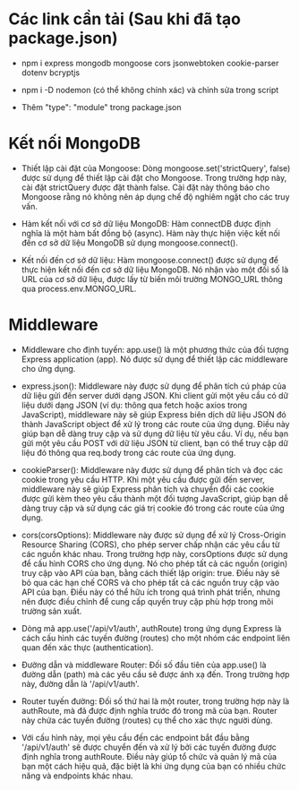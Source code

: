 # Các link cần tải (Sau khi đã tạo package.json)

- npm i express mongodb mongoose cors jsonwebtoken cookie-parser dotenv bcryptjs

- npm i -D nodemon (có thể không chính xác) và chỉnh sửa trong script

- Thêm "type": "module" trong package.json

# Kết nối MongoDB

- Thiết lập cài đặt của Mongoose: Dòng mongoose.set('strictQuery', false) được sử dụng để thiết lập cài đặt cho Mongoose. Trong trường hợp này, cài đặt strictQuery được đặt thành false. Cài đặt này thông báo cho Mongoose rằng nó không nên áp dụng chế độ nghiêm ngặt cho các truy vấn.

- Hàm kết nối với cơ sở dữ liệu MongoDB: Hàm connectDB được định nghĩa là một hàm bất đồng bộ (async). Hàm này thực hiện việc kết nối đến cơ sở dữ liệu MongoDB sử dụng mongoose.connect().

- Kết nối đến cơ sở dữ liệu: Hàm mongoose.connect() được sử dụng để thực hiện kết nối đến cơ sở dữ liệu MongoDB. Nó nhận vào một đối số là URL của cơ sở dữ liệu, được lấy từ biến môi trường MONGO_URL thông qua process.env.MONGO_URL.

# Middleware

- Middleware cho định tuyến: app.use() là một phương thức của đối tượng Express application (app). Nó được sử dụng để thiết lập các middleware cho ứng dụng.

- express.json(): Middleware này được sử dụng để phân tích cú pháp của dữ liệu gửi đến server dưới dạng JSON. Khi client gửi một yêu cầu có dữ liệu dưới dạng JSON (ví dụ: thông qua fetch hoặc axios trong JavaScript), middleware này sẽ giúp Express biên dịch dữ liệu JSON đó thành JavaScript object để xử lý trong các route của ứng dụng. Điều này giúp bạn dễ dàng truy cập và sử dụng dữ liệu từ yêu cầu. Ví dụ, nếu bạn gửi một yêu cầu POST với dữ liệu JSON từ client, bạn có thể truy cập dữ liệu đó thông qua req.body trong các route của ứng dụng.

- cookieParser(): Middleware này được sử dụng để phân tích và đọc các cookie trong yêu cầu HTTP. Khi một yêu cầu được gửi đến server, middleware này sẽ giúp Express phân tích và chuyển đổi các cookie được gửi kèm theo yêu cầu thành một đối tượng JavaScript, giúp bạn dễ dàng truy cập và sử dụng các giá trị cookie đó trong các route của ứng dụng.

- cors(corsOptions): Middleware này được sử dụng để xử lý Cross-Origin Resource Sharing (CORS), cho phép server chấp nhận các yêu cầu từ các nguồn khác nhau. Trong trường hợp này, corsOptions được sử dụng để cấu hình CORS cho ứng dụng. Nó cho phép tất cả các nguồn (origin) truy cập vào API của bạn, bằng cách thiết lập origin: true. Điều này sẽ bỏ qua các hạn chế CORS và cho phép tất cả các nguồn truy cập vào API của bạn. Điều này có thể hữu ích trong quá trình phát triển, nhưng nên được điều chỉnh để cung cấp quyền truy cập phù hợp trong môi trường sản xuất.

- Dòng mã app.use('/api/v1/auth', authRoute) trong ứng dụng Express là cách cấu hình các tuyến đường (routes) cho một nhóm các endpoint liên quan đến xác thực (authentication).

- Đường dẫn và middleware Router: Đối số đầu tiên của app.use() là đường dẫn (path) mà các yêu cầu sẽ được ánh xạ đến. Trong trường hợp này, đường dẫn là '/api/v1/auth'.

- Router tuyến đường: Đối số thứ hai là một router, trong trường hợp này là authRoute, mà đã được định nghĩa trước đó trong mã của bạn. Router này chứa các tuyến đường (routes) cụ thể cho xác thực người dùng.

- Với cấu hình này, mọi yêu cầu đến các endpoint bắt đầu bằng '/api/v1/auth' sẽ được chuyển đến và xử lý bởi các tuyến đường được định nghĩa trong authRoute. Điều này giúp tổ chức và quản lý mã của bạn một cách hiệu quả, đặc biệt là khi ứng dụng của bạn có nhiều chức năng và endpoints khác nhau.
